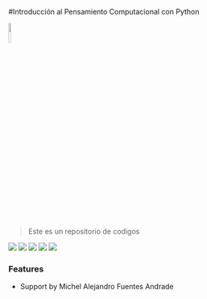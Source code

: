 #Introducción al Pensamiento Computacional con Python

<div>
	<img 
		id="Logo"
		src="https://i.pinimg.com/originals/4c/b7/5b/4cb75bba270525ab419c4ad4d27e6ebe.png"
		width="10%" 
		/>
</div>

>Este es un repositorio de codigos

![](https://img.shields.io/github/stars/IPC_Python/editor.md.svg)
![](https://img.shields.io/github/forks/IPC_Python/editor.md.svg)
![](https://img.shields.io/github/tag/IPC_Python/editor.md.svg)
![](https://img.shields.io/github/release/IPC_Python/editor.md.svg)
![](https://img.shields.io/github/issues/IPC_Python/editor.md.svg)


### Features

- Support by Michel Alejandro Fuentes Andrade 